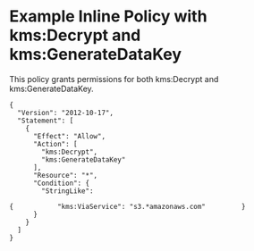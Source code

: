 # Example Inline Policy with kms:Decrypt and kms:GenerateDataKey<a name="example-inline-policy-kms-decrypt-generatedatakey"></a>

This policy grants permissions for both kms:Decrypt and kms:GenerateDataKey\.

```
{
  "Version": "2012-10-17",
  "Statement": [
    {
      "Effect": "Allow",
      "Action": [
        "kms:Decrypt",
        "kms:GenerateDataKey"
      ],
      "Resource": "*",
      "Condition": {
        "StringLike":

{           "kms:ViaService": "s3.*amazonaws.com"         }
      }
    }
  ]
}
```
